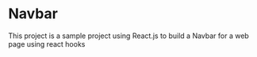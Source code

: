 # Navbar
This project is a sample project using React.js to build a Navbar for a web page using react hooks 
